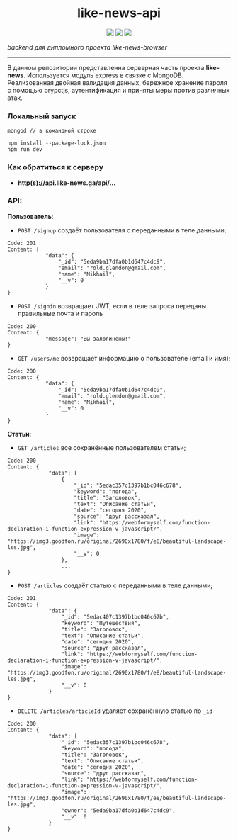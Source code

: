<h1 align="center">like-news-api</h1>

<p align="center">
    <img src="https://img.shields.io/badge/version-1.0.0-blue">
    <img src="https://img.shields.io/github/languages/top/RGlendon/like-news-api?style=flat&color=yellow">
    <img src="https://img.shields.io/github/stars/RGlendon/like-news-api.svg?style=flat&color=green">
</p>

_backend для дипломного проекта like-news-browser_

---
В данном репозитории представленна серверная часть проекта **like-news**. 
Используется модуль express в связке с MongoDB. Реализованная двойная валидация данных, 
бережное хранение пароля с помощью brypctjs, аутентификация и приняты меры против различных атак.  
 
### Локальный запуск
```
mongod // в командной строке

npm install --package-lock.json
npm run dev
```
 
### Как обратиться к серверу

- **http(s)://api.like-news.ga/api/...**


### API:

**Пользователь**:

* ```POST /signup``` создаёт пользователя с переданными в теле данными;

```
Code: 201
Content: {
            "data": {
                "_id": "5eda9ba17dfa0b1d647c4dc9",
                "email": "rold.glendon@gmail.com",
                "name": "Mikhail",
                "__v": 0
            }
}
```
* ```POST /signin``` возвращает JWT, если в теле запроса переданы правильные почта и пароль

```
Code: 200
Content: {
            "message": "Вы залогинены!"
}
```


* ```GET /users/me``` возвращает информацию о пользователе (email и имя);

```
Code: 200
Content: {
            "data": {
                "_id": "5eda9ba17dfa0b1d647c4dc9",
                "email": "rold.glendon@gmail.com",
                "name": "Mikhail",
                "__v": 0
            }
}
```
**Статьи**:

* ```GET /articles```  все сохранённые пользователем статьи;

```
Code: 200
Content: {
             "data": [
                 {
                     "_id": "5edac357c1397b1bc046c678",
                     "keyword": "погода",
                     "title": "Заголовок",
                     "text": "Описание статьи",
                     "date": "сегодня 2020",
                     "source": "друг рассказал",
                     "link": "https://webformyself.com/function-declaration-i-function-expression-v-javascript/",
                     "image": "https://img3.goodfon.ru/original/2690x1780/f/e8/beautiful-landscape-les.jpg",
                     "__v": 0
                 },
                 ...
}
```
* ```POST /articles``` создаёт статью с переданными в теле данными;

```
Code: 201
Content: {
             "data": {
                 "_id": "5edac407c1397b1bc046c67b",
                 "keyword": "Путешествия",
                 "title": "Заголовок",
                 "text": "Описание статьи",
                 "date": "сегодня 2020",
                 "source": "друг рассказал",
                 "link": "https://webformyself.com/function-declaration-i-function-expression-v-javascript/",
                 "image": "https://img3.goodfon.ru/original/2690x1780/f/e8/beautiful-landscape-les.jpg",
                 "__v": 0
             }
}
```


* `DELETE /articles/articleId` удаляет сохранённую статью по `_id`

```
Code: 200
Content: {
             "data": {
                 "_id": "5edac357c1397b1bc046c678",
                 "keyword": "погода",
                 "title": "Заголовок",
                 "text": "Описание статьи",
                 "date": "сегодня 2020",
                 "source": "друг рассказал",
                 "link": "https://webformyself.com/function-declaration-i-function-expression-v-javascript/",
                 "image": "https://img3.goodfon.ru/original/2690x1780/f/e8/beautiful-landscape-les.jpg",
                 "owner": "5eda9ba17dfa0b1d647c4dc9",
                 "__v": 0
             }
}
```
